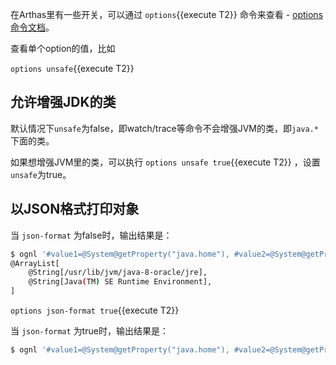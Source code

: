 在Arthas里有一些开关，可以通过 `options`{{execute T2}} 命令来查看 - [options 命令文档](https://arthas.aliyun.com/doc/options.html)。

查看单个option的值，比如

`options unsafe`{{execute T2}}

## 允许增强JDK的类

默认情况下`unsafe`为false，即watch/trace等命令不会增强JVM的类，即`java.*`下面的类。

如果想增强JVM里的类，可以执行 `options unsafe true`{{execute T2}} ，设置`unsafe`为true。

## 以JSON格式打印对象

当 `json-format` 为false时，输出结果是：

```bash
$ ognl '#value1=@System@getProperty("java.home"), #value2=@System@getProperty("java.runtime.name"), {#value1, #value2}'
@ArrayList[
    @String[/usr/lib/jvm/java-8-oracle/jre],
    @String[Java(TM) SE Runtime Environment],
]
```

`options json-format true`{{execute T2}}

当 `json-format` 为true时，输出结果是：

```bash
$ ognl '#value1=@System@getProperty("java.home"), #value2=@System@getProperty("java.runtime.name"), {#v["/usr/lib/jvm/java-8-oracle/jre","Java(TM) SE Runtime Environment"]
```
